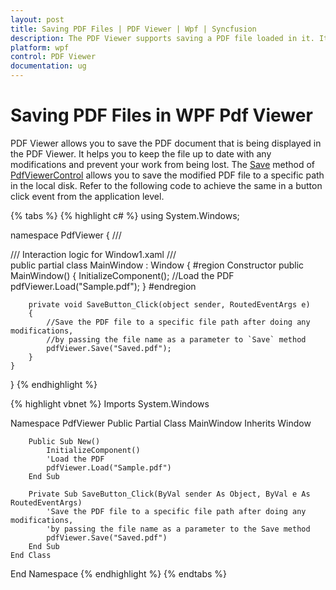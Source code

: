 ```yaml
---
layout: post
title: Saving PDF Files | PDF Viewer | Wpf | Syncfusion
description: The PDF Viewer supports saving a PDF file loaded in it. It keeps the file up to date with any modifications by allowing you to save the file in the local disk.
platform: wpf
control: PDF Viewer
documentation: ug
---
```


# Saving PDF Files in WPF Pdf Viewer

PDF Viewer allows you to save the PDF document that is being displayed in the PDF Viewer. It helps you to keep the file up to date with any modifications and prevent your work from being lost. The [Save](https://help.syncfusion.com/cr/wpf/Syncfusion.PdfViewer.WPF~Syncfusion.Windows.PdfViewer.PdfViewerControl~Save.html) method of [PdfViewerControl](https://help.syncfusion.com/cr/wpf/Syncfusion.PdfViewer.WPF~Syncfusion.Windows.PdfViewer.PdfViewerControl.html) allows you to save the modified PDF file to a specific path in the local disk. Refer to the following code to achieve the same in a button click event from the application level.

{% tabs %}
{% highlight c# %}
using System.Windows;

namespace PdfViewer
{
    /// <summary>
    /// Interaction logic for Window1.xaml
    /// </summary>
    public partial class MainWindow : Window
    {
        #region Constructor
        public MainWindow()
        {
            InitializeComponent();
            //Load the PDF
            pdfViewer.Load("Sample.pdf");
        }
        #endregion

        private void SaveButton_Click(object sender, RoutedEventArgs e)
        {
            //Save the PDF file to a specific file path after doing any modifications, 
            //by passing the file name as a parameter to `Save` method
            pdfViewer.Save("Saved.pdf");
        }
    }
}
{% endhighlight %}

{% highlight vbnet %}
Imports System.Windows

Namespace PdfViewer
    Public Partial Class MainWindow
        Inherits Window

        Public Sub New()
            InitializeComponent()
            'Load the PDF
            pdfViewer.Load("Sample.pdf")
        End Sub

        Private Sub SaveButton_Click(ByVal sender As Object, ByVal e As RoutedEventArgs)
            'Save the PDF file to a specific file path after doing any modifications, 
            'by passing the file name as a parameter to the Save method
            pdfViewer.Save("Saved.pdf")
        End Sub
    End Class
End Namespace
{% endhighlight %}
{% endtabs %}